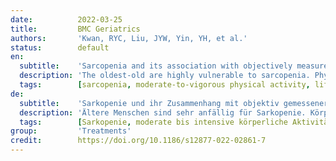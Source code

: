 ```yaml
---
date:          2022-03-25
title:         BMC Geriatrics
authors:       'Kwan, RYC, Liu, JYW, Yin, YH, et al.'
status:        default
en:
  subtitle:    'Sarcopenia and its association with objectively measured life-space mobility and moderate-to-vigorous physical activity in the oldest-old amid the COVID-19 pandemic when a physical distancing policy is in force'
  description: 'The oldest-old are highly vulnerable to sarcopenia. Physical distancing remains a common and effective infection-control policy to minimize the risk of COVID-19 transmission during the pandemic. Sarcopenia is known to be associated with impaired immunity. Moderate-to-vigorous physical activity (MVPA) and life-space mobility (LSM) are potential strategies for minimizing the risk of sarcopenia. However, a physical distancing policy might jeopardize the practice of MVPA and LSM. The purposes of this study were to identify the prevalence of sarcopenia and examine the association between MVPA and LSM with sarcopenia in the community-dwelling oldest-old during the COVID-19 pandemic. This study employed a cross-sectional and observational design. The study was conducted in 10 community centres for older people in Hong Kong during the period of the COVID-19 pandemic (September to December 2020). Eligible participants were the oldest-old people aged ≥85 years, who were community-dwelling and had no overt symptoms of cognitive impairment or depression. Key variables included sarcopenia as measured by SARC-F, LSM as measured by a GPS built into smartphones, and MVPA as measured by a wrist-worn ActiGraph GT3X+. Variables were described by mean and frequency. A multiple linear regression was employed to test the hypotheses. The dependent variable was sarcopenia and the independent variables included LSM and MVPA. This study recruited 151 eligible participants. Their mean age was 89.8 years and the majority of them were female (n = 93/151, 61.6%). The prevalence of sarcopenia was 24.5% (n = 37/151) with a margin of error of 6.86%. MVPA was negatively associated with sarcopenia in older people. However, LSM was not associated with sarcopenia. The prevalence of sarcopenia in the community-dwelling oldest-old population is high. MVPA is negatively associated with sarcopenia. LSM is unrelated to sarcopenia. Sarcopenia should be recognized and the oldest-old with sarcopenia should be accorded priority treatment during the COVID-19 pandemic. '
  tags:        [sarcopenia, moderate-to-vigorous physical activity, life-space mobility, physical distancing]
de:
  subtitle:    'Sarkopenie und ihr Zusammenhang mit objektiv gemessener Mobilität im Lebensraum und mäßiger bis intensiver körperlicher Aktivität bei Hochbetagten im Rahmen der COVID-19-Pandemie, wenn eine Politik der körperlichen Distanzierung in Kraft ist'
  description: 'Ältere Menschen sind sehr anfällig für Sarkopenie. Körperliche Distanzierung ist eine gängige und wirksame Maßnahme zur Infektionskontrolle, um das Risiko einer COVID-19-Übertragung während der Pandemie zu minimieren. Es ist bekannt, dass Sarkopenie mit einer verminderten Immunität einhergeht. Moderate bis intensive körperliche Aktivität (MVPA) und Lebensraummobilität (LSM) sind potenzielle Strategien zur Minimierung des Sarkopenierisikos. Allerdings könnte eine Politik der körperlichen Distanzierung die Ausübung von MVPA und LSM gefährden. Ziel dieser Studie war es, die Prävalenz von Sarkopenie zu ermitteln und den Zusammenhang zwischen MVPA und LSM mit Sarkopenie bei in der Gemeinschaft lebenden älteren Menschen während der COVID-19-Pandemie zu untersuchen. Bei dieser Studie wurde ein Querschnitts- und Beobachtungsdesign verwendet. Die Studie wurde in 10 Gemeindezentren für ältere Menschen in Hongkong während der COVID-19-Pandemie (September bis Dezember 2020) durchgeführt. Als Teilnehmer kamen die ältesten Menschen im Alter von ≥85 Jahren in Frage, die in einer Gemeinde lebten und keine offensichtlichen Symptome einer kognitiven Beeinträchtigung oder Depression aufwiesen. Zu den Schlüsselvariablen gehörten Sarkopenie, gemessen mit SARC-F, LSM, gemessen mit einem in Smartphones eingebauten GPS, und MVPA, gemessen mit einem am Handgelenk getragenen ActiGraph GT3X+. Die Variablen wurden durch Mittelwert und Häufigkeit beschrieben. Zur Überprüfung der Hypothesen wurde eine multiple lineare Regression verwendet. Die abhängige Variable war Sarkopenie und die unabhängigen Variablen umfassten LSM und MVPA. Für diese Studie wurden 151 geeignete Teilnehmer rekrutiert. Ihr Durchschnittsalter betrug 89,8 Jahre, und die Mehrheit von ihnen war weiblich (n = 93/151, 61,6 %). Die Prävalenz der Sarkopenie lag bei 24,5 % (n = 37/151) mit einer Fehlermarge von 6,86 %. MVPA stand in einem negativen Zusammenhang mit Sarkopenie bei älteren Menschen. LSM wurde jedoch nicht mit Sarkopenie in Verbindung gebracht. Die Prävalenz von Sarkopenie in der in der Gemeinschaft lebenden älteren Bevölkerung ist hoch. MVPA steht in negativem Zusammenhang mit Sarkopenie. LSM steht in keinem Zusammenhang mit Sarkopenie. Sarkopenie sollte erkannt werden, und die älteren Menschen mit Sarkopenie sollten während der COVID-19-Pandemie vorrangig behandelt werden. ' 
  tags:        [Sarkopenie, moderate bis intensive körperliche Aktivität, Mobilität im Lebensraum, körperliche Distanzierung]
group:         'Treatments'
credit:        https://doi.org/10.1186/s12877-022-02861-7
---
```

